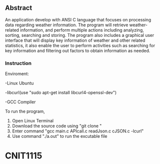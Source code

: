 ## Abstract
An application develop with ANSI C language that focuses on processing data regarding weather information. The program will retrieve weather-related information, and perform multiple actions including analyzing, sorting, searching and storing.
The program also includes a graphical user interface that will display key information of weather and other related statistics, it also enable the user to perform activities such as searching for key information and filtering out factors to obtain information as needed.

### Instruction

Enviroment:

-Linux Ubuntu

-libcurl(use "sudo apt-get install libcurl4-openssl-dev")

-GCC Compiler

To run the program, 
1. Open Linux Terminal
2. Download the source code using "git clone <http address>"
3. Enter command "gcc main.c APIcall.c readJson.c cJSON.c  -lcurl"
4. Use command "./a.out" to run the excutable file
# CNIT1115
